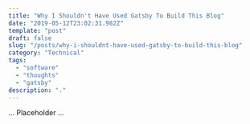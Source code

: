 ```yaml
---
title: "Why I Shouldn't Have Used Gatsby To Build This Blog"
date: "2019-05-12T23:02:31.982Z"
template: "post"
draft: false
slug: "/posts/why-i-shouldnt-have-used-gatsby-to-build-this-blog"
category: "Technical"
tags: 
  - "software"
  - "thoughts"
  - "gatsby"
description: "."
---
```


... Placeholder ...

